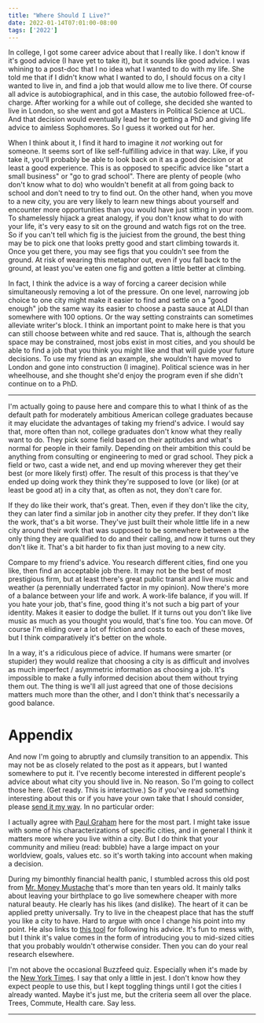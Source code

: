 ```yaml
---
title: "Where Should I Live?"
date: 2022-01-14T07:01:00-08:00
tags: ['2022']
---
```


In college, I got some career advice about that I really like.
I don't know if it's good advice (I have yet to take it), but it sounds like good advice.
I was whining to a post-doc that I no idea what I wanted to do with my life.
She told me that if I didn't know what I wanted to do, I should focus on a city I wanted to live in, and find a job that would allow me to live there.
Of course all advice is autobiographical, and in this case, the autobio followed free-of-charge.
After working for a while out of college, she decided she wanted to live in London, so she went and got a Masters in Political Science at UCL.
And that decision would eventually lead her to getting a PhD and giving life advice to aimless Sophomores.
So I guess it worked out for her.

When I think about it, I find it hard to imagine it *not* working out for someone.
It seems sort of like self-fulfilling advice in that way.
Like, if you take it, you'll probably be able to look back on it as a good decision or at least a good experience.
This is as opposed to specific advice like "start a small business" or "go to grad school".
There are plenty of people (who don't know what to do) who wouldn't benefit at all from going back to school and don't need to try to find out.
On the other hand, when you move to a new city, you are very likely to learn new things about yourself and encounter more opportunities than you would have just sitting in your room.
To shamelessly hijack a great analogy, if you don't know what to do with your life, it's very easy to sit on the ground and watch figs rot on the tree.
So if you can't tell which fig is the juiciest from the ground, the best thing may be to pick one that looks pretty good and start climbing towards it.
Once you get there, you may see figs that you couldn't see from the ground.
At risk of wearing this metaphor out, even if you fall back to the ground, at least you've eaten one fig and gotten a little better at climbing.

In fact, I think the advice is a way of forcing a career decision while simultaneously removing a lot of the pressure.
On one level, narrowing job choice to one city might make it easier to find and settle on a "good enough" job the same way its easier to choose a pasta sauce at ALDI than somewhere with 100 options.
Or the way setting constraints can sometimes alleviate writer's block.
I think an important point to make here is that you can still choose between white and red sauce.
That is, although the search space may be constrained, most jobs exist in most cities, and you should be able to find a job that you think you might like and that will guide your future decisions.
To use my friend as an example, she wouldn't have moved to London and gone into construction (I imagine).
Political science was in her wheelhouse, and she thought she'd enjoy the program even if she didn't continue on to a PhD.

---

I'm actually going to pause here and compare this to what I think of as the default path for moderately ambitious American college graduates because it may elucidate the advantages of taking my friend's advice.
I would say that, more often than not, college graduates don't know what they really want to do.
They pick some field based on their aptitudes and what's normal for people in their family.
Depending on their ambition this could be anything from consulting or engineering to med or grad school.
They pick a field or two, cast a wide net, and end up moving wherever they get their best (or more likely first) offer.
The result of this process is that they've ended up doing work they think they're supposed to love (or like) (or at least be good at) in a city that, as often as not, they don't care for.

If they do like their work, that's great.
Then, even if they don't like the city, they can later find a similar job in another city they prefer.
If they don't like the work, that's a bit worse.
They've just built their whole little life in a new city around their work that was supposed to be somewhere between a the only thing they are qualified to do and their calling, and now it turns out they don't like it.
That's a bit harder to fix than just moving to a new city.

Compare to my friend's advice.
You research different cities, find one you like, then find an acceptable job there.
It may not be the best of most prestigious firm, but at least there's great public transit and live music and weather (a perennially underrated factor in my opinion).
Now there's more of a balance between your life and work.
A work-life balance, if you will.
If you hate your job, that's fine, good thing it's not such a big part of your identity.
Makes it easier to dodge the bullet.
If it turns out you don't like live music as much as you thought you would, that's fine too.
You can move.
Of course I'm eliding over a lot of friction and costs to each of these moves, but I think comparatively it's better on the whole.

In a way, it's a ridiculous piece of advice.
If humans were smarter (or stupider) they would realize that choosing a city is as difficult and involves as much imperfect / asymmetric information as choosing a job.
It's impossible to make a fully informed decision about them without trying them out.
The thing is we'll all just agreed that one of those decisions matters much more than the other, and I don't think that's necessarily a good balance.

# Appendix

And now I'm going to abruptly and clumsily transition to an appendix.
This may not be as closely related to the post as it appears, but I wanted somewhere to put it.
I've recently become interested in different people's advice about what city you should live in.
No reason.
So I'm going to collect those here.
(Get ready. This is interactive.)
So if you've read something interesting about this or if you have your own take that I should consider, please [send it my way](mailto:joachimkennedy@gmail.com).
In no particular order:

I actually agree with [Paul Graham](http://www.paulgraham.com/cities.html) here for the most part.
I might take issue with some of his characterizations of specific cities, and in general I think it matters more where you live within a city.
But I do think that your community and milieu (read: bubble) have a large impact on your worldview, goals, values etc. so it's worth taking into account when making a decision.

During my bimonthly financial health panic, I stumbled across this old post from [Mr. Money Mustache](https://www.mrmoneymustache.com/2011/09/28/get-rich-with-moving-to-a-better-place/) that's more than ten years old.
It mainly talks about leaving your birthplace to go live somewhere cheaper with more natural beauty.
He clearly has his likes (and dislike). The heart of it can be applied pretty universally.
Try to live in the cheapest place that has the stuff you like a city to have.
Hard to argue with once I change his point into my point.
He also links to [this tool](https://www.theearthawaits.com/) for following his advice.
It's fun to mess with, but I think it's value comes in the form of introducing you to mid-sized cities that you probably wouldn't otherwise consider.
Then you can do your real research elsewhere.

I'm not above the occasional Buzzfeed quiz. Especially when it's made by the [New York Times](https://www.nytimes.com/interactive/2021/11/23/opinion/sunday/best-places-live-usa-quiz.html).
I say that only a little in jest.
I don't know how they expect people to use this, but I kept toggling things until I got the cities I already wanted.
Maybe it's just me, but the criteria seem all over the place.
Trees, Commute, Health care.
Say less.

---

